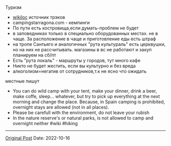 Туризм
* [wikiloc](http://www.wikiloc.com/) источник трэков
* campingstarragona.com - кемпинги
* По пути есть костровища,если думать-проблем не будет
* в заповедниках только в специально оборудованных местах. не в чаще. За расположение в чаще и приготовление еды есть штраф
* на тропе Сантьяго и аналогичных "рута культураль" есть церквушки, но на них не рассчитывать. магазины в вс не работают и закуп планируем на сб/пт
* Есть "рута локаль" - маршруты у городов, тут много кафе
* Никто не будет жестить, если вы культурно и без вреда
* алкоголизм=негатив от сотрудников,т.к не ясно что ожидать

местные пишут
* You can do wild camp with your tent, make your dinner, drink a beer, make coffe, sleep... whatever, but try to pick up everything at the next morning and change the place. Because, in Spain camping is prohibited, overnight stays are allowed (not in all places).
* Please be carefull with the environment, do not leave your rubish
* In the nature reserve's or natural parks, is not allowed to camp and overnight neither #wiki #hiking

---
[Original Post](https://t.me/lev2tarragona/460)
Date: 2022-10-16
